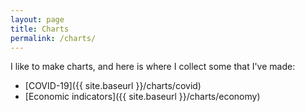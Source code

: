 ```yaml
---
layout: page
title: Charts
permalink: /charts/
---
```


I like to make charts, and here is where I collect some that I've made:

- [COVID-19]({{ site.baseurl }}/charts/covid)
- [Economic indicators]({{ site.baseurl }}/charts/economy)


